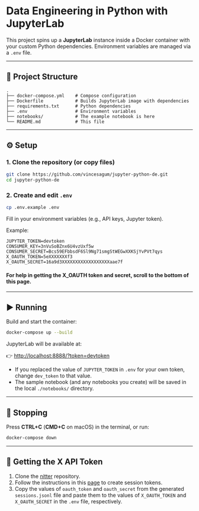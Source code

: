 # Data Engineering in Python with JupyterLab

This project spins up a **JupyterLab** instance inside a Docker container with your custom Python dependencies. Environment variables are managed via a `.env` file.

---

## 📂 Project Structure
```
.
├── docker-compose.yml    # Compose configuration
├── Dockerfile            # Builds JupyterLab image with dependencies
├── requirements.txt      # Python dependencies
├── .env                  # Environment variables
├── notebooks/            # The example notebook is here
└── README.md             # This file

````

---

## ⚙️ Setup

### 1. Clone the repository (or copy files)
```bash
git clone https://github.com/vincesagum/jupyter-python-de.git
cd jupyter-python-de
````

### 2. Create and edit `.env`

```bash
cp .env.example .env
```

Fill in your environment variables (e.g., API keys, Jupyter token).

Example:

```env
JUPYTER_TOKEN=devtoken
CONSUMER_KEY=3nVuSoBZnx6U4vzUxf5w
CONSUMER_SECRET=Bcs59EFbbsdF6Sl9Ng71smgStWEGwXXKSjYvPVt7qys
X_OAUTH_TOKEN=5eXXXXXXXf3
X_OAUTH_SECRET=16a9d3XXXXXXXXXXXXXXXXXXaae7f
```

#### For help in getting the X_OAUTH token and secret, scroll to the bottom of this page.
---

## ▶️ Running

Build and start the container:

```bash
docker-compose up --build
```

JupyterLab will be available at:

👉 [http://localhost:8888/?token=devtoken](http://localhost:8888/?token=devtoken)

* If you replaced the value of `JUPYTER_TOKEN` in `.env` for your own token, change `dev_token` to that value.
* The sample notebook (and any notebooks you create) will be saved in the local `./notebooks/` directory.

---

## 🛑 Stopping

Press **CTRL+C** (**CMD+C** on macOS) in the terminal, or run:

```bash
docker-compose down
```

--- 

## 🔑 Getting the X API Token
1. Clone the [nitter](https://github.com/zedeus/nitter.git) repository.
2. Follow the instructions in this [page](https://github.com/zedeus/nitter/wiki/Creating-session-tokens) to create session tokens.
3. Copy the values of `oauth_token` and `oauth_secret` from the generated `sessions.jsonl` file and paste them to the values of `X_OAUTH_TOKEN` and `X_OAUTH_SECRET` in the `.env` file, respectively.